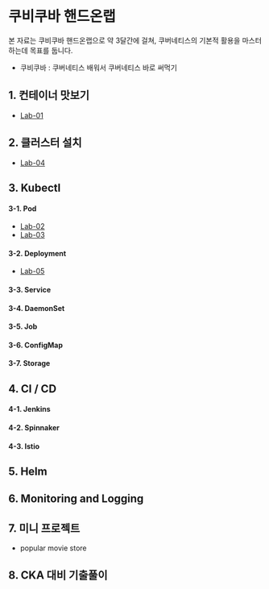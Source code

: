 # 쿠비쿠바 핸드온랩

본 자료는 쿠비쿠바 핸드온랩으로 약 3달간에 걸쳐, 쿠버네티스의 기본적 활용을 마스터하는데 목표를 둡니다.

- 쿠비쿠바 : 쿠버네티스 배워서 쿠버네티스 바로 써먹기

## 1. 컨테이너 맛보기

- [Lab-01](./doc/Lab-01.md)

## 2. 클러스터 설치
- [Lab-04](./doc/Lab-04.md)

## 3. Kubectl
#### 3-1. Pod
- [Lab-02](./doc/Lab-02.md)
- [Lab-03](./doc/Lab-03.md)
#### 3-2. Deployment
- [Lab-05](./doc/Lab-05.md)
#### 3-3. Service
#### 3-4. DaemonSet
#### 3-5. Job
#### 3-6. ConfigMap
#### 3-7. Storage

## 4. CI / CD
#### 4-1. Jenkins
#### 4-2. Spinnaker
#### 4-3. Istio

## 5. Helm

## 6. Monitoring and Logging

## 7. 미니 프로젝트
 - popular movie store

## 8. CKA 대비 기출풀이
